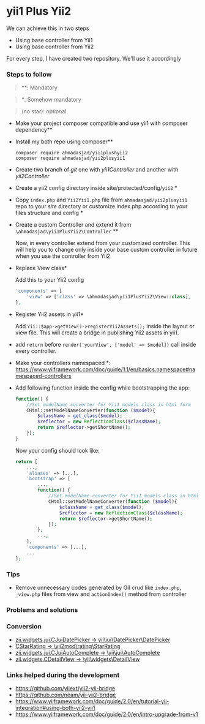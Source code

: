 # yii1 Plus Yii2

We can achieve this in two steps

- Using base controller from Yii1
- Using base controller from Yii2

For every step, I have created two repository. We'll use it accordingly


### Steps to follow

>**: Mandatory

>*: Somehow mandatory 

> (no star): optional

- Make your project composer compatible and use yii1 with composer dependency**
- Install my both repo using composer**
    ```
    composer require ahmadasjad/yii1plushyii2
    composer require ahmadasjad/yii2plusyii1
    ```
- Create two branch of _git_ one with _yii1Controller_ and another with _yii2Controller_
- Create a yii2 config directory inside site/protected/config/`yii2` *
- Copy `index.php` and `Yii2Yii1.php` file from `ahmadasjad/yii2plusyii1` repo to your _site_ directory or customize index.php according to your files structure and config *
- Create a custom Controller and extend it from `\ahmadasjad\yii1PlusYii2\Controller` **
    
    Now, in every controller extend from your customized controller. This will help you to change only inside your base custom controller in future when you use the controller from Yii2
- Replace View class*

    Add this to your Yii2 config
    ```php
    'components' => [
        'view' => ['class' => \ahmadasjad\yii1PlusYii2\View::class],
    ],
    ```
- Register Yii2 assets in yii1*
    
    Add `Yii::$app->getView()->registerYii2Assets();` inside the layout or view file. This will create a bridge in publishing Yii2 assets in yii1.
- add `return` before `render('yourView', ['model' => $model])` call inside every controller.
- Make your controllers namespaced *: https://www.yiiframework.com/doc/guide/1.1/en/basics.namespace#namespaced-controllers
- Add following function inside the config while bootstrapping the app:
    ```php
    function() {
        //Set modelName converter for Yii1 models class in html form
        CHtml::setModelNameConverter(function ($model){
            $className = get_class($model);
            $reflector = new ReflectionClass($className);
            return $reflector->getShortName();
        });
    }
    ```
    Now your config should look like:
    ```php
    return [
        ...,
        'aliases' => [...],
        'bootstrap' => [
            ...,
            function() {
                //Set modelName converter for Yii1 models class in html form
                CHtml::setModelNameConverter(function ($model){
                    $className = get_class($model);
                    $reflector = new ReflectionClass($className);
                    return $reflector->getShortName();
                });
            },
            ...,
        ],
        'components' => [...],
        ...
    ];
    ```



### Tips
- Remove unnecessary codes generated by GII crud like `index.php`, `_view.php` files from view and `actionIndex()` method from controller


### Problems and solutions


### Conversion
- [zii.widgets.jui.CJuiDatePicker -> yii\jui\DatePicker\DatePicker](docs/datePicker.md)
- [CStarRating -> \yii2mod\rating\StarRating](docs/starRating.md)
- [zii.widgets.jui.CJuiAutoComplete -> \yii\jui\AutoComplete](docs/autocomplete.md)
- [zii.widgets.CDetailView -> \yii\widgets\DetailView](docs/detailView.md)


### Links helped during the development
* https://github.com/yiiext/yii2-yii-bridge
* https://github.com/neam/yii-yii2-bridge
* https://www.yiiframework.com/doc/guide/2.0/en/tutorial-yii-integration#using-both-yii2-yii1
* https://www.yiiframework.com/doc/guide/2.0/en/intro-upgrade-from-v1
